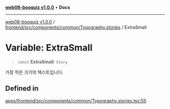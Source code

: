[**web08-booquiz v1.0.0**](../../../../../../README.md) • **Docs**

***

[web08-booquiz v1.0.0](../../../../../../modules.md) / [frontend/src/components/common/Typography.stories](../README.md) / ExtraSmall

# Variable: ExtraSmall

> `const` **ExtraSmall**: `Story`

가장 작은 크기의 텍스트입니다.

## Defined in

[apps/frontend/src/components/common/Typography.stories.tsx:55](https://github.com/boostcampwm-2024/web08-BooQuiz/blob/7476b6206e2a8c55cace72cc6ee6a8796386519f/apps/frontend/src/components/common/Typography.stories.tsx#L55)
